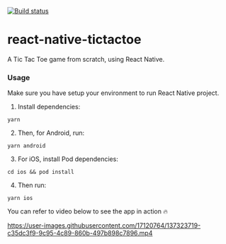 [![Build status](https://build.appcenter.ms/v0.1/apps/a64167e5-69f6-4bb7-b723-6ec60ed805b4/branches/master/badge)](https://appcenter.ms)

# react-native-tictactoe
A Tic Tac Toe game from scratch, using React Native.

### Usage

Make sure you have setup your environment to run React Native project. 

1. Install dependencies:

```
yarn
```

2. Then, for Android, run:

```
yarn android
```

3. For iOS, install Pod dependencies:

```
cd ios && pod install
```

4. Then run:  

```
yarn ios
```

You can refer to video below to see the app in action 🔥

https://user-images.githubusercontent.com/17120764/137323719-c35dc3f9-9c95-4c89-860b-497b898c7896.mp4
